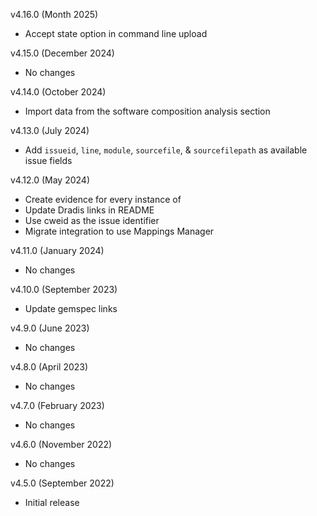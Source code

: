 v4.16.0 (Month 2025)
  - Accept state option in command line upload

v4.15.0 (December 2024)
  - No changes

v4.14.0 (October 2024)
  - Import data from the software composition analysis section

v4.13.0 (July 2024)
  - Add `issueid`, `line`, `module`, `sourcefile`, & `sourcefilepath` as available issue fields

v4.12.0 (May 2024)
  - Create evidence for every instance of <flaw>
  - Update Dradis links in README
  - Use cweid as the issue identifier
  - Migrate integration to use Mappings Manager

v4.11.0 (January 2024)
  - No changes

v4.10.0 (September 2023)
  - Update gemspec links

v4.9.0 (June 2023)
  - No changes

v4.8.0 (April 2023)
  - No changes

v4.7.0 (February 2023)
  - No changes

v4.6.0 (November 2022)
  - No changes

v4.5.0 (September 2022)
  - Initial release

